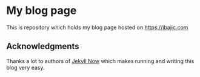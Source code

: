 # My blog page

This is repository which holds my blog page hosted on https://jbajic.com

## Acknowledgments
Thanks a lot to authors of [Jekyll Now](https://github.com/barryclark/jekyll-now) which makes running and writing this
blog very easy.

